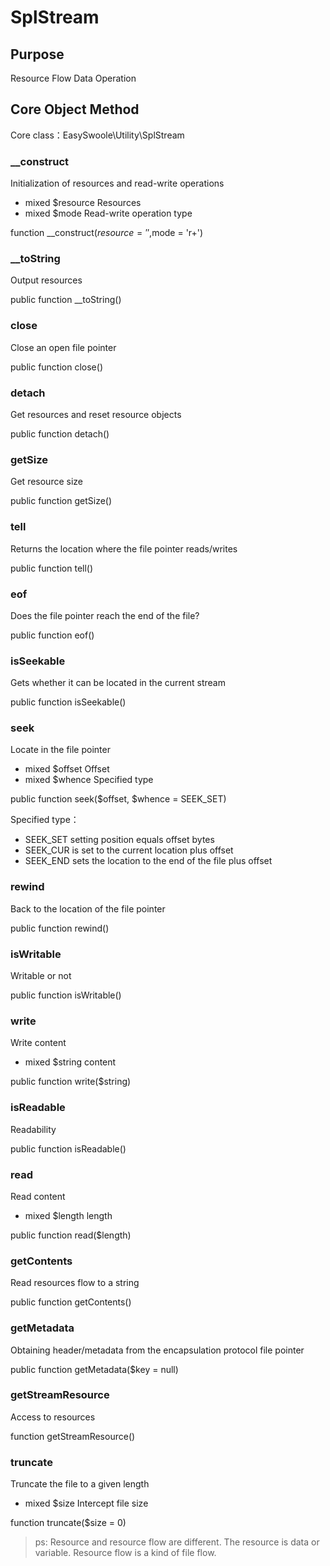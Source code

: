 # SplStream

## Purpose
Resource Flow Data Operation

## Core Object Method

Core class：EasySwoole\Utility\SplStream

### __construct

Initialization of resources and read-write operations

* mixed     $resource       Resources
* mixed     $mode           Read-write operation type

function __construct($resource = '',$mode = 'r+')

### __toString

Output resources

public function __toString()

### close

Close an open file pointer

public function close()

### detach

Get resources and reset resource objects

public function detach()

### getSize

Get resource size

public function getSize()

### tell

Returns the location where the file pointer reads/writes

public function tell()

### eof

Does the file pointer reach the end of the file?

public function eof()

### isSeekable

Gets whether it can be located in the current stream

public function isSeekable()

### seek

Locate in the file pointer

* mixed     $offset       Offset
* mixed     $whence       Specified type

public function seek($offset, $whence = SEEK_SET)

Specified type：

* SEEK_SET setting position equals offset bytes
* SEEK_CUR is set to the current location plus offset
* SEEK_END sets the location to the end of the file plus offset

### rewind

Back to the location of the file pointer

public function rewind()

### isWritable

Writable or not

public function isWritable()

### write

Write content

* mixed     $string       content

public function write($string)

### isReadable

Readability

public function isReadable()

### read

Read content

* mixed     $length       length

public function read($length)

### getContents

Read resources flow to a string

public function getContents()

### getMetadata

Obtaining header/metadata from the encapsulation protocol file pointer

public function getMetadata($key = null)

### getStreamResource

Access to resources

function getStreamResource()

### truncate

Truncate the file to a given length

* mixed     $size       Intercept file size

function truncate($size = 0)

> ps: Resource and resource flow are different. The resource is data or variable. Resource flow is a kind of file flow.

